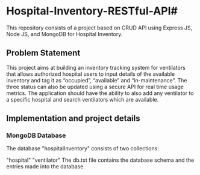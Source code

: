 # Hospital-Inventory-RESTful-API#
This repository consists of a project based on CRUD API using Express JS, Node JS, and MongoDB for Hospital Inventory.
## Problem Statement ##
This project aims at building an inventory tracking system for ventilators that allows authorized hospital users to input details of the available inventory and tag it as “occupied”, “available” and “in-maintenance”. The three status can also be updated using a secure API for real time usage metrics. The application should have the ability to also add any ventilator to a specific hospital and search ventilators which are available.
## Implementation and project details ##
### MongoDB Database ###
The database "hospitalInventory" consists of two collections:

"hospital"
"ventilator"
The db.txt file contains the database schema and the entries made into the database.
